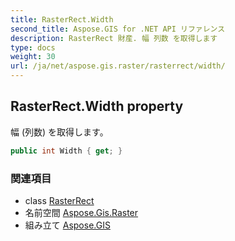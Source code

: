 ```yaml
---
title: RasterRect.Width
second_title: Aspose.GIS for .NET API リファレンス
description: RasterRect 財産. 幅 列数 を取得します
type: docs
weight: 30
url: /ja/net/aspose.gis.raster/rasterrect/width/
---
```

## RasterRect.Width property

幅 (列数) を取得します。

```csharp
public int Width { get; }
```

### 関連項目

* class [RasterRect](../)
* 名前空間 [Aspose.Gis.Raster](../../rasterrect/)
* 組み立て [Aspose.GIS](../../../)


